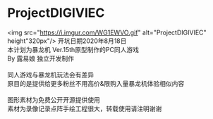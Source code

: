 # ProjectDIGIVIEC
<img src="https://i.imgur.com/WG1EWVO.gif" alt="ProjectDIGIVIEC" height"320px"/>
开坑日期2020年8月18日<br>
本计划为暴龙机 Ver.15th原型制作的PC同人游戏<br>
By 露易娘 独立开发制作<br>
<br>
同人游戏与暴龙机玩法会有差异<br>
原目的是提供给更多粉丝不用高价&限购入量暴龙机体验相似内容<br>
<br>
图形素材为免费公开开源提供使用<br>
素材为录像记录点阵手绘工程很大，转载使用请注明谢谢<br>




